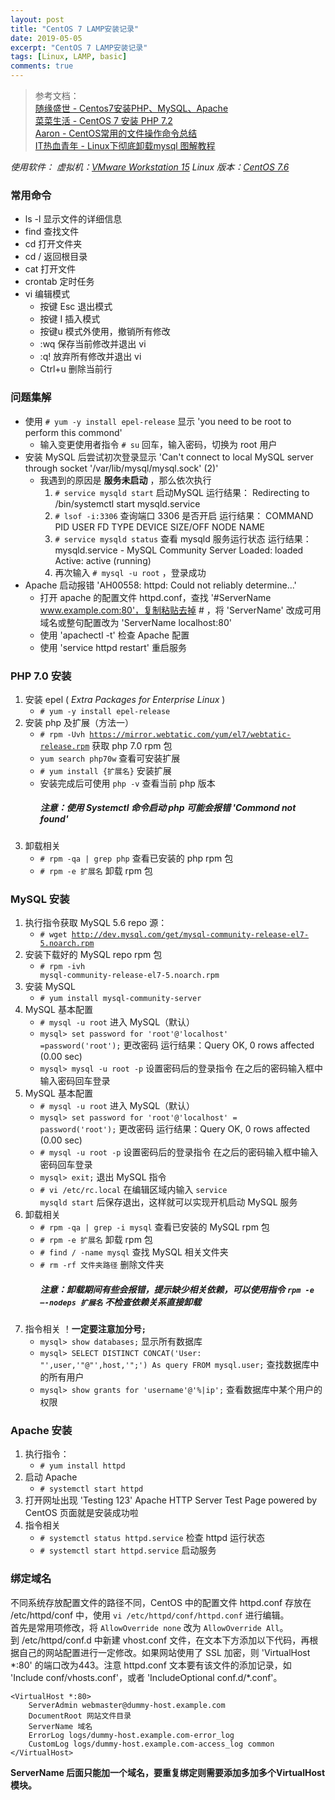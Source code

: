 ```yaml
---
layout: post
title: "CentOS 7 LAMP安装记录"
date: 2019-05-05
excerpt: "CentOS 7 LAMP安装记录"
tags: [Linux, LAMP, basic]
comments: true
---
```


> 参考文档：  
> [随缘盛世 - Centos7安装PHP、MySQL、Apache](https://www.cnblogs.com/shengChristine/p/9293996.html)  
> [菜菜生活 - CentOS 7 安装 PHP 7.2](http://www.caicaishouyou.com/2019/02/22/centos-7-安装-php-7-2/)  
> [Aaron - CentOS常用的文件操作命令总结](https://www.haorooms.com/post/centeros_wj_zj)  
> [IT热血青年 - Linux下彻底卸载mysql 图解教程](http://blog.itblood.com/completely-uninstall-the-mysql-under-linux-graphic-tutorials.html)  

_使用软件：
虚拟机：[VMware Workstation 15](https://www.vmware.com/cn/products/workstation-pro/workstation-pro-evaluation.html)
Linux 版本：[CentOS 7.6](http://isoredirect.centos.org/centos/7/isos/x86_64/CentOS-7-x86_64-DVD-1810.iso)_

### 常用命令

-   ls -l  显示文件的详细信息
-   find 查找文件
-   cd    打开文件夹
-   cd /  返回根目录
-   cat   打开文件
-   crontab 定时任务
-   vi 编辑模式
    -   按键 Esc  退出模式
    -   按键 I  插入模式
    -   按键u 模式外使用，撤销所有修改
    -   :wq 保存当前修改并退出 vi
    -   :q! 放弃所有修改并退出 vi
    -   Ctrl+u 删除当前行

### 问题集解

-   使用 <code># yum -y install epel-release</code> 显示 'you need to be root to perform this commond'
    -   输入变更使用者指令 <code># su</code> 回车，输入密码，切换为 root 用户
-   安装 MySQL 后尝试初次登录显示 'Can't connect to local MySQL server through socket '/var/lib/mysql/mysql.sock' (2)'
    -   我遇到的原因是 **服务未启动** ，那么依次执行
        1.  <code># service mysqld start</code> 启动MySQL
            运行结果：
            Redirecting to /bin/systemctl start  mysqld.service
        2.  <code># lsof -i:3306</code> 查询端口 3306 是否开启
            运行结果：
            COMMAND  PID  USER   FD   TYPE DEVICE SIZE/OFF NODE NAME
        3.  <code># service mysqld status</code> 查看 mysqld 服务运行状态
            运行结果：
            mysqld.service - MySQL Community Server
            Loaded: loaded
            Active: active (running)
        4.  再次输入 <code># mysql -u root</code> ，登录成功
-   Apache 启动报错 'AH00558: httpd: Could not reliably determine...'
    -   打开 apache 的配置文件 httpd.conf，查找 '#ServerName www.example.com:80'，复制粘贴去掉 # ，将 'ServerName' 改成可用域名或整句配置改为 'ServerName localhost:80'
    -   使用 'apachectl -t' 检查 Apache 配置
    -   使用 'service httpd restart' 重启服务

### PHP 7.0 安装

1.  安装 epel ( _Extra Packages for Enterprise Linux_  )
    -   <code># yum -y install epel-release</code>
2.  安装 php 及扩展（方法一）
    -   <code># rpm -Uvh <https://mirror.webtatic.com/yum/el7/webtatic-release.rpm></code> 获取 php 7.0 rpm 包
    -   <code>yum search php70w</code> 查看可安装扩展
    -   <code># yum install {扩展名}</code> 安装扩展
    -   安装完成后可使用 <code>php -v</code> 查看当前 php 版本
        ##### 注意：使用 Systemctl 命令启动 php 可能会报错  'Commond not found'
3.  卸载相关
    -   <code># rpm -qa | grep php</code> 查看已安装的 php rpm 包
    -   <code># rpm -e 扩展名</code> 卸载 rpm 包

### MySQL 安装

1.  执行指令获取 MySQL 5.6 repo 源：
    -   <code># wget <http://dev.mysql.com/get/mysql-community-release-el7-5.noarch.rpm></code>
2.  安装下载好的 MySQL repo rpm 包
    -   <code># rpm -ivh mysql-community-release-el7-5.noarch.rpm</code>
3.  安装 MySQL
    -   <code># yum install mysql-community-server</code>
4.  MySQL 基本配置
    -   <code># mysql -u root</code> 进入 MySQL（默认）
    -   <code>mysql> set password for 'root'@'localhost' =password('root');</code> 更改密码
        运行结果：Query OK, 0 rows affected (0.00 sec)
    -   <code>mysql> mysql -u root -p</code> 设置密码后的登录指令
        在之后的密码输入框中输入密码回车登录
5.  MySQL 基本配置
    -   <code># mysql -u root</code> 进入 MySQL（默认）
    -   <code>mysql> set password for 'root'@'localhost' = password('root');</code> 更改密码
        运行结果：Query OK, 0 rows affected (0.00 sec)
    -   <code># mysql -u root -p</code> 设置密码后的登录指令
        在之后的密码输入框中输入密码回车登录
    -   <code>mysql> exit;</code> 退出 MySQL 指令
    -   <code># vi /etc/rc.local</code> 在编辑区域内输入 <code>service mysqld start</code> 后保存退出，这样就可以实现开机启动 MySQL 服务
6.  卸载相关
    -   <code># rpm -qa | grep -i mysql</code> 查看已安装的 MySQL rpm 包
    -   <code># rpm -e 扩展名</code> 卸载 rpm 包
    -   <code># find / -name mysql</code> 查找 MySQL 相关文件夹
    -   <code># rm -rf 文件夹路径</code> 删除文件夹
        ##### 注意：卸载期间有些会报错，提示缺少相关依赖，可以使用指令 <code>rpm -e –-nodeps 扩展名</code> 不检查依赖关系直接卸载
7.  指令相关
    ！**一定要注意加分号<code>;</code>**
    -   <code>mysql> show databases;</code> 显示所有数据库
    -   <code>mysql> SELECT DISTINCT CONCAT('User: "',user,'"@"',host,'";') As query FROM mysql.user;</code> 查找数据库中的所有用户
    -   <code>mysql> show grants for 'username'@'%|ip';</code> 查看数据库中某个用户的权限

### Apache 安装

1.  执行指令：
    -   <code># yum install httpd</code>
2.  启动 Apache
    -   <code># systemctl start httpd</code>
3.  打开网址出现 'Testing 123' Apache HTTP Server Test Page powered by CentOS 页面就是安装成功啦
4.  指令相关
    -   <code># systemctl status httpd.service</code> 检查 httpd 运行状态
    -   <code># systemctl start httpd.service</code> 启动服务

<!-- ### 编辑 httpd.conf 绑定域名

不同系统存放配置文件的路径不同，CentOS 中的配置文件 httpd.conf 存放在 /etc/httpd/conf 中，使用 <code>vi /etc/httpd/conf/httpd.conf</code> 进行编辑
首先是常用项修改，将 <code>AllowOverride none</code> 改为 <code>AllowOverride All</code>
按照文件的示例在文本下方添加以下代码，再根据自己的网站配置进行一定修改

    <VirtualHost *:80>
        ServerAdmin webmaster@dummy-host.example.com
        DocumentRoot /www/docs/dummy-host.example.com
        ServerName dummy-host.example.com
        ErrorLog logs/dummy-host.example.com-error_log
        CustomLog logs/dummy-host.example.com-access_log common
    </VirtualHost>

**ServerName 后面只能加一个域名，要重复绑定则需要添加多加多个VirtualHost模块。** -->

### 绑定域名

不同系统存放配置文件的路径不同，CentOS 中的配置文件 httpd.conf 存放在 /etc/httpd/conf 中，使用 <code>vi /etc/httpd/conf/httpd.conf</code> 进行编辑。  
首先是常用项修改，将 <code>AllowOverride none</code> 改为 <code>AllowOverride All</code>。  
到 /etc/httpd/conf.d 中新建 vhost.conf 文件，在文本下方添加以下代码，再根据自己的网站配置进行一定修改。如果网站使用了 SSL 加密，则 'VirtualHost \*:80' 的端口改为443。注意 httpd.conf 文本要有该文件的添加记录，如 'Include conf/vhosts.conf'，或者 'IncludeOptional conf.d/\*.conf'。   

    <VirtualHost *:80>
        ServerAdmin webmaster@dummy-host.example.com
        DocumentRoot 网站文件目录
        ServerName 域名
        ErrorLog logs/dummy-host.example.com-error_log
        CustomLog logs/dummy-host.example.com-access_log common
    </VirtualHost>

**ServerName 后面只能加一个域名，要重复绑定则需要添加多加多个VirtualHost模块。**
